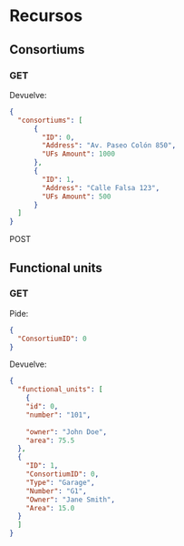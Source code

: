 # Recursos

## Consortiums
### GET
Devuelve:
```json
{
  "consortiums": [
      {
        "ID": 0,
        "Address": "Av. Paseo Colón 850",
        "UFs Amount": 1000
      },
      {
        "ID": 1,
        "Address": "Calle Falsa 123",
        "UFs Amount": 500
      }
  ]
}
```
POST

## Functional units
### GET
Pide:
```json
{
  "ConsortiumID": 0
}
```
Devuelve:
```json
{
  "functional_units": [
    {
    "id": 0,
    "number": "101",
      
    "owner": "John Doe",
    "area": 75.5
  },
  {
    "ID": 1,
    "ConsortiumID": 0, 
    "Type": "Garage",
    "Number": "G1",
    "Owner": "Jane Smith",
    "Area": 15.0
  }
  ]
}
```
